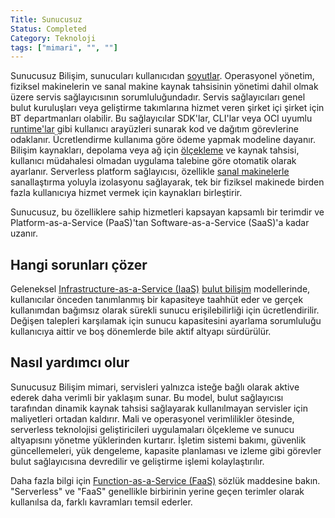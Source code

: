 ```yaml
---
Title: Sunucusuz
Status: Completed
Category: Teknoloji
tags: ["mimari", "", ""]
---
```


Sunucusuz Bilişim, sunucuları kullanıcıdan [soyutlar](/tr/abstraction/). Operasyonel yönetim, fiziksel makinelerin ve sanal makine kaynak tahsisinin yönetimi dahil olmak üzere servis sağlayıcısının sorumluluğundadır. Servis sağlayıcıları genel bulut kuruluşları veya geliştirme takımlarına hizmet veren şirket içi şirket için BT departmanları olabilir. Bu sağlayıcılar SDK'lar, CLI'lar veya OCI uyumlu [runtime'lar](/tr/runtime) gibi kullanıcı arayüzleri sunarak kod ve dağıtım görevlerine odaklanır. Ücretlendirme kullanıma göre ödeme yapmak modeline dayanır. Bilişim kaynakları, depolama veya ağ için [ölçekleme](/tr/scalability/) ve kaynak tahsisi, kullanıcı müdahalesi olmadan uygulama talebine göre otomatik olarak ayarlanır. Serverless platform sağlayıcısı, özellikle [sanal makinelerle](/tr/virtual-machine/) sanallaştırma yoluyla izolasyonu sağlayarak, tek bir fiziksel makinede birden fazla kullanıcıya hizmet vermek için kaynakları birleştirir.

Sunucusuz, bu özelliklere sahip hizmetleri kapsayan kapsamlı bir terimdir ve Platform-as-a-Service (PaaS)'tan Software-as-a-Service (SaaS)'a kadar uzanır.

## Hangi sorunları çözer

Geleneksel [Infrastructure-as-a-Service (IaaS)](/tr/infrastructure-as-a-service/) [bulut bilişim](/tr/cloud-computing/) modellerinde, kullanıcılar önceden tanımlanmış bir kapasiteye taahhüt eder ve gerçek kullanımdan bağımsız olarak sürekli sunucu erişilebilirliği için ücretlendirilir. Değişen talepleri karşılamak için sunucu kapasitesini ayarlama sorumluluğu kullanıcıya aittir ve boş dönemlerde bile aktif altyapı sürdürülür.

## Nasıl yardımcı olur

Sunucusuz Bilişim mimari, servisleri yalnızca isteğe bağlı olarak aktive ederek daha verimli bir yaklaşım sunar. Bu model, bulut sağlayıcısı tarafından dinamik kaynak tahsisi sağlayarak kullanılmayan servisler için maliyetleri ortadan kaldırır. Mali ve operasyonel verimlilikler ötesinde, serverless teknolojisi geliştiricileri uygulamaları ölçekleme ve sunucu altyapısını yönetme yüklerinden kurtarır. İşletim sistemi bakımı, güvenlik güncellemeleri, yük dengeleme, kapasite planlaması ve izleme gibi görevler bulut sağlayıcısına devredilir ve geliştirme işlemi kolaylaştırılır.

Daha fazla bilgi için [Function-as-a-Service (FaaS)](/tr/function-as-a-service/) sözlük maddesine bakın. "Serverless" ve "FaaS" genellikle birbirinin yerine geçen terimler olarak kullanılsa da, farklı kavramları temsil ederler.